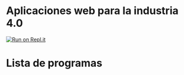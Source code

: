 # Aplicaciones web para la industria 4.0
[![Run on Repl.it](https://repl.it/badge/github/salvadorhm/aplicaciones_web_i4.0)](https://repl.it/github/salvadorhm/aplicaciones_web_i4.0)

# Lista de programas


